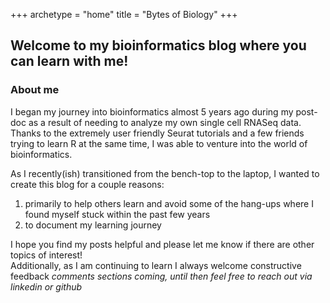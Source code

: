 +++
archetype = "home"
title = "Bytes of Biology"
+++

## Welcome to my bioinformatics blog where you can learn with me!


### About me
I began my journey into bioinformatics almost 5 years ago during my post-doc as a result of needing to analyze my own single cell RNASeq data.  Thanks to the extremely user friendly Seurat tutorials and a few friends trying to learn R at the same time, I was able to venture into the world of bioinformatics.  

As I recently(ish) transitioned from the bench-top to the laptop, I wanted to create this blog for a couple reasons:
1. primarily to help others learn and avoid some of the hang-ups where I found myself stuck within the past few years
2. to document my learning journey

I hope you find my posts helpful and please let me know if there are other topics of interest!  
Additionally, as I am continuing to learn I always welcome constructive feedback
*comments sections coming, until then feel free to reach out via linkedin or github*
